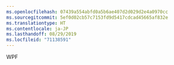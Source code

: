 ```yaml
---
ms.openlocfilehash: 07439a554abfd0a5b6ae407d2d029d2e4a0970cc
ms.sourcegitcommit: 5ef0d02cb57c7153fd9d5417cdcad45665af832e
ms.translationtype: HT
ms.contentlocale: ja-JP
ms.lasthandoff: 08/29/2019
ms.locfileid: "71138591"
---
```

WPF